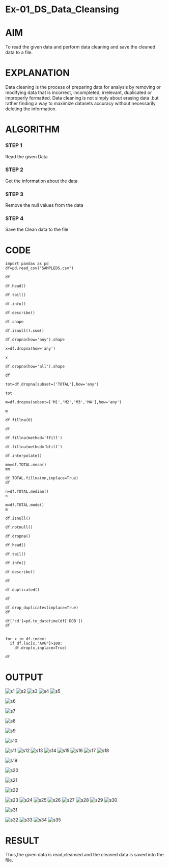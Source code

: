 # Ex-01_DS_Data_Cleansing


# AIM
To read the given data and perform data cleaning and save the cleaned data to a file. 

# EXPLANATION
Data cleaning is the process of preparing data for analysis by removing or modifying data that is incorrect, incompleted, irrelevant, duplicated or improperly formatted. 
Data cleaning is not simply about erasing data ,but rather finding a way to maximize datasets accuracy without necessarily deleting the information. 

# ALGORITHM
### STEP 1
Read the given Data
### STEP 2
Get the information about the data
### STEP 3
Remove the null values from the data
### STEP 4
Save the Clean data to the file

# CODE 
```
import pandas as pd
df=pd.read_csv("SAMPLEDS.csv")

df

df.head()

df.tail()

df.info()

df.describe()

df.shape

df.isnull().sum()

df.dropna(how='any').shape

x=df.dropna(how='any')

x

df.dropna(how='all').shape

df

tot=df.dropna(subset=['TOTAL'],how='any')

tot

m=df.dropna(subset=['M1','M2','M3','M4'],how='any')

m

df.fillna(0)

df

df.fillna(method='ffill')

df.fillna(method='bfill')

df.interpolate()

mn=df.TOTAL.mean()
mn

df.TOTAL.fillna(mn,inplace=True)
df

n=df.TOTAL.median()
n

m=df.TOTAL.mode()
m

df.isnull()

df.notnull()

df.dropna()

df.head()

df.tail()

df.info()

df.describe()

df

df.duplicated()

df

df.drop_duplicates(inplace=True)
df

df['cd']=pd.to_datetime(df['DOB'])
df


for x in df.index:
  if df.loc[x,"AVG"]>100:
    df.drop(x,inplace=True)

df
```
# OUTPUT
![s1](https://github.com/SmritiManikand/ODD2023-Datascience-Ex01/assets/113674204/c2398868-01dd-41c5-be5e-e8890b57fa5b)
![s2](https://github.com/SmritiManikand/ODD2023-Datascience-Ex01/assets/113674204/e6cf20e9-6bf2-4a54-ab67-d54564d7300f)
![s3](https://github.com/SmritiManikand/ODD2023-Datascience-Ex01/assets/113674204/0b2eaaa4-e12a-4bc9-8538-094b3a11e67c)
![s4](https://github.com/SmritiManikand/ODD2023-Datascience-Ex01/assets/113674204/42c26296-b814-4731-8757-48d36c08153d)
![s5](https://github.com/SmritiManikand/ODD2023-Datascience-Ex01/assets/113674204/e6974564-a05e-4d27-ab69-bc74864895c5)

![s6](https://github.com/SmritiManikand/ODD2023-Datascience-Ex01/assets/113674204/b6fec48e-ec4f-41bc-bb4a-100e1bc0694f)

![s7](https://github.com/SmritiManikand/ODD2023-Datascience-Ex01/assets/113674204/19c79787-442f-4d37-a3b3-61b218234860)

![s8](https://github.com/SmritiManikand/ODD2023-Datascience-Ex01/assets/113674204/1852f27c-7f8a-47d7-949d-adcceba0672d)

![s9](https://github.com/SmritiManikand/ODD2023-Datascience-Ex01/assets/113674204/78e5fde7-8aff-4bc8-8ef9-c481b88829ee)

![s10](https://github.com/SmritiManikand/ODD2023-Datascience-Ex01/assets/113674204/d4868e3b-4357-441b-89ed-cfc3845614b9)

![s11](https://github.com/SmritiManikand/ODD2023-Datascience-Ex01/assets/113674204/102a246f-0256-42e5-82ba-e394ca7ea123)
![s12](https://github.com/SmritiManikand/ODD2023-Datascience-Ex01/assets/113674204/7109344e-8905-4c2e-af99-28c35aeadfbb)
![s13](https://github.com/SmritiManikand/ODD2023-Datascience-Ex01/assets/113674204/18fd29c4-9a25-46be-bec6-95552c0372c4)
![s14](https://github.com/SmritiManikand/ODD2023-Datascience-Ex01/assets/113674204/0a475af2-e2e6-4113-8884-5cdff81aa082)
![s15](https://github.com/SmritiManikand/ODD2023-Datascience-Ex01/assets/113674204/e14948e9-61c0-45ea-9264-f4d8166bbb86)
![s16](https://github.com/SmritiManikand/ODD2023-Datascience-Ex01/assets/113674204/350527c2-7b20-45e9-a192-44a4593e9248)
![s17](https://github.com/SmritiManikand/ODD2023-Datascience-Ex01/assets/113674204/a1d24814-3d2b-482d-a621-e2f15f30ac5a)
![s18](https://github.com/SmritiManikand/ODD2023-Datascience-Ex01/assets/113674204/946fc7ce-ed02-4e11-ac07-79337286b0e6)

![s19](https://github.com/SmritiManikand/ODD2023-Datascience-Ex01/assets/113674204/a658d648-8aae-4476-9477-a9dd24c21dad)

![s20](https://github.com/SmritiManikand/ODD2023-Datascience-Ex01/assets/113674204/b8dffd5e-ed28-41c4-a9c3-8e2fd43ac1c1)

![s21](https://github.com/SmritiManikand/ODD2023-Datascience-Ex01/assets/113674204/731fb274-ca89-44b3-a84d-b925f265a3b3)

![s22](https://github.com/SmritiManikand/ODD2023-Datascience-Ex01/assets/113674204/1d7df624-5183-4436-ad88-7b10f1a191a0)

![s23](https://github.com/SmritiManikand/ODD2023-Datascience-Ex01/assets/113674204/11e1db84-ad2a-491e-996c-c9692255f846)
![s24](https://github.com/SmritiManikand/ODD2023-Datascience-Ex01/assets/113674204/d828d812-a82a-4ca4-aa7b-22cd6d1067ec)
![s25](https://github.com/SmritiManikand/ODD2023-Datascience-Ex01/assets/113674204/3a38ec20-bd1d-4dae-852f-d306b6532435)
![s26](https://github.com/SmritiManikand/ODD2023-Datascience-Ex01/assets/113674204/ee0a653d-deee-437d-a21d-35c117ea12f0)
![s27](https://github.com/SmritiManikand/ODD2023-Datascience-Ex01/assets/113674204/4d7dede5-efe5-4bc2-881e-2708cd5364b7)
![s28](https://github.com/SmritiManikand/ODD2023-Datascience-Ex01/assets/113674204/7640524a-67af-48f3-a6fa-19614d0817c2)
![s29](https://github.com/SmritiManikand/ODD2023-Datascience-Ex01/assets/113674204/ef99cac9-6cac-4ce7-a592-b2d73e472299)
![s30](https://github.com/SmritiManikand/ODD2023-Datascience-Ex01/assets/113674204/c420a488-2544-40b6-bcc0-17d9f8790ec1)

![s31](https://github.com/SmritiManikand/ODD2023-Datascience-Ex01/assets/113674204/b14b4684-0933-480f-8a8a-2c1370605a3c)

![s32](https://github.com/SmritiManikand/ODD2023-Datascience-Ex01/assets/113674204/62bf0d06-f9cc-4349-b090-1fa4a030f03c)
![s33](https://github.com/SmritiManikand/ODD2023-Datascience-Ex01/assets/113674204/09a50b4a-6fa1-47dd-8678-7bf119bd59db)
![s34](https://github.com/SmritiManikand/ODD2023-Datascience-Ex01/assets/113674204/830ff8dc-f784-4912-83a3-8b7baea29fad)
![s35](https://github.com/SmritiManikand/ODD2023-Datascience-Ex01/assets/113674204/beaacd3c-4bc2-4fe9-add5-d5961a11ca91)

# RESULT
Thus,the given data is read,cleansed and the cleaned data is saved into the file.
